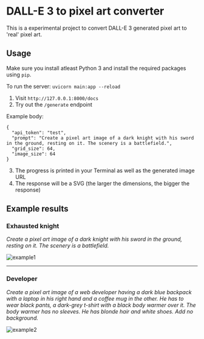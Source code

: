 # DALL-E 3 to pixel art converter

This is a experimental project to convert DALL-E 3 generated pixel art to 'real' pixel art.

## Usage

Make sure you install atleast Python 3 and install the required packages using `pip`.

To run the server: `uvicorn main:app --reload`

1. Visit `http://127.0.0.1:8000/docs`
2. Try out the `/generate` endpoint

Example body:

```
{
  "api_token": "test",
  "prompt": "Create a pixel art image of a dark knight with his sword in the ground, resting on it. The scenery is a battlefield.",
  "grid_size": 64,
  "image_size": 64
}
```

3. The progress is printed in your Terminal as well as the generated image URL
4. The response will be a SVG (the larger the dimensions, the bigger the response)

## Example results

### Exhausted knight

*Create a pixel art image of a dark knight with his sword in the ground, resting on it. The scenery is a battlefield.*

![example1](https://github.com/larswolters98/dall-e-3-to-pixel-art-converter/assets/32078923/f8c61fba-a6f8-4ace-aaf6-307f51bf81ae)

---

### Developer

*Create a pixel art image of a web developer having a dark blue backpack with a laptop in his right hand and a coffee mug in the other. He has to wear black pants, a dark-grey t-shirt with a black body warmer over it. The body warmer has no sleeves. He has blonde hair and white shoes. Add no background.*

![example2](https://github.com/larswolters98/dall-e-3-to-pixel-art-converter/assets/32078923/cb9e96c0-7231-4ca3-a1a2-f3a6eca34758)
